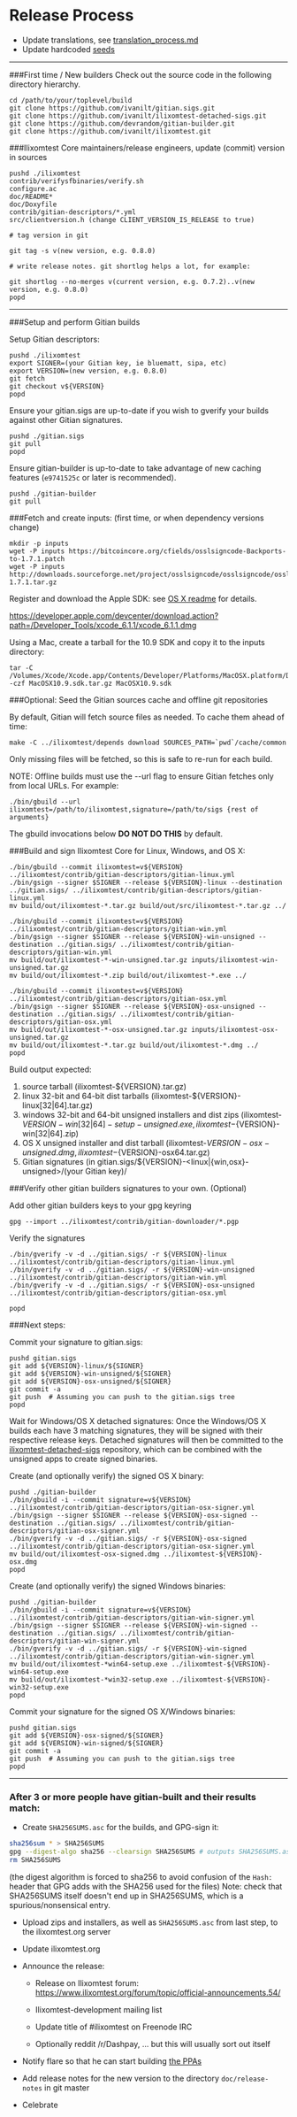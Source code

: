 Release Process
====================

* Update translations, see [translation_process.md](https://github.com/ivanilt/ilixomtest/blob/master/doc/translation_process.md#syncing-with-transifex)
* Update hardcoded [seeds](/contrib/seeds)

* * *

###First time / New builders
Check out the source code in the following directory hierarchy.

	cd /path/to/your/toplevel/build
	git clone https://github.com/ivanilt/gitian.sigs.git
	git clone https://github.com/ivanilt/ilixomtest-detached-sigs.git
	git clone https://github.com/devrandom/gitian-builder.git
	git clone https://github.com/ivanilt/ilixomtest.git

###Ilixomtest Core maintainers/release engineers, update (commit) version in sources

	pushd ./ilixomtest
	contrib/verifysfbinaries/verify.sh
	configure.ac
	doc/README*
	doc/Doxyfile
	contrib/gitian-descriptors/*.yml
	src/clientversion.h (change CLIENT_VERSION_IS_RELEASE to true)

	# tag version in git

	git tag -s v(new version, e.g. 0.8.0)

	# write release notes. git shortlog helps a lot, for example:

	git shortlog --no-merges v(current version, e.g. 0.7.2)..v(new version, e.g. 0.8.0)
	popd

* * *

###Setup and perform Gitian builds

 Setup Gitian descriptors:

	pushd ./ilixomtest
	export SIGNER=(your Gitian key, ie bluematt, sipa, etc)
	export VERSION=(new version, e.g. 0.8.0)
	git fetch
	git checkout v${VERSION}
	popd

  Ensure your gitian.sigs are up-to-date if you wish to gverify your builds against other Gitian signatures.

	pushd ./gitian.sigs
	git pull
	popd

  Ensure gitian-builder is up-to-date to take advantage of new caching features (`e9741525c` or later is recommended).

	pushd ./gitian-builder
	git pull

###Fetch and create inputs: (first time, or when dependency versions change)

	mkdir -p inputs
	wget -P inputs https://bitcoincore.org/cfields/osslsigncode-Backports-to-1.7.1.patch
	wget -P inputs http://downloads.sourceforge.net/project/osslsigncode/osslsigncode/osslsigncode-1.7.1.tar.gz

 Register and download the Apple SDK: see [OS X readme](README_osx.txt) for details.

 https://developer.apple.com/devcenter/download.action?path=/Developer_Tools/xcode_6.1.1/xcode_6.1.1.dmg

 Using a Mac, create a tarball for the 10.9 SDK and copy it to the inputs directory:

	tar -C /Volumes/Xcode/Xcode.app/Contents/Developer/Platforms/MacOSX.platform/Developer/SDKs/ -czf MacOSX10.9.sdk.tar.gz MacOSX10.9.sdk

###Optional: Seed the Gitian sources cache and offline git repositories

By default, Gitian will fetch source files as needed. To cache them ahead of time:

	make -C ../ilixomtest/depends download SOURCES_PATH=`pwd`/cache/common

Only missing files will be fetched, so this is safe to re-run for each build.

NOTE: Offline builds must use the --url flag to ensure Gitian fetches only from local URLs. For example:
```
./bin/gbuild --url ilixomtest=/path/to/ilixomtest,signature=/path/to/sigs {rest of arguments}
```
The gbuild invocations below <b>DO NOT DO THIS</b> by default.

###Build and sign Ilixomtest Core for Linux, Windows, and OS X:

	./bin/gbuild --commit ilixomtest=v${VERSION} ../ilixomtest/contrib/gitian-descriptors/gitian-linux.yml
	./bin/gsign --signer $SIGNER --release ${VERSION}-linux --destination ../gitian.sigs/ ../ilixomtest/contrib/gitian-descriptors/gitian-linux.yml
	mv build/out/ilixomtest-*.tar.gz build/out/src/ilixomtest-*.tar.gz ../

	./bin/gbuild --commit ilixomtest=v${VERSION} ../ilixomtest/contrib/gitian-descriptors/gitian-win.yml
	./bin/gsign --signer $SIGNER --release ${VERSION}-win-unsigned --destination ../gitian.sigs/ ../ilixomtest/contrib/gitian-descriptors/gitian-win.yml
	mv build/out/ilixomtest-*-win-unsigned.tar.gz inputs/ilixomtest-win-unsigned.tar.gz
	mv build/out/ilixomtest-*.zip build/out/ilixomtest-*.exe ../

	./bin/gbuild --commit ilixomtest=v${VERSION} ../ilixomtest/contrib/gitian-descriptors/gitian-osx.yml
	./bin/gsign --signer $SIGNER --release ${VERSION}-osx-unsigned --destination ../gitian.sigs/ ../ilixomtest/contrib/gitian-descriptors/gitian-osx.yml
	mv build/out/ilixomtest-*-osx-unsigned.tar.gz inputs/ilixomtest-osx-unsigned.tar.gz
	mv build/out/ilixomtest-*.tar.gz build/out/ilixomtest-*.dmg ../
	popd

  Build output expected:

  1. source tarball (ilixomtest-${VERSION}.tar.gz)
  2. linux 32-bit and 64-bit dist tarballs (ilixomtest-${VERSION}-linux[32|64].tar.gz)
  3. windows 32-bit and 64-bit unsigned installers and dist zips (ilixomtest-${VERSION}-win[32|64]-setup-unsigned.exe, ilixomtest-${VERSION}-win[32|64].zip)
  4. OS X unsigned installer and dist tarball (ilixomtest-${VERSION}-osx-unsigned.dmg, ilixomtest-${VERSION}-osx64.tar.gz)
  5. Gitian signatures (in gitian.sigs/${VERSION}-<linux|{win,osx}-unsigned>/(your Gitian key)/

###Verify other gitian builders signatures to your own. (Optional)

  Add other gitian builders keys to your gpg keyring

	gpg --import ../ilixomtest/contrib/gitian-downloader/*.pgp

  Verify the signatures

	./bin/gverify -v -d ../gitian.sigs/ -r ${VERSION}-linux ../ilixomtest/contrib/gitian-descriptors/gitian-linux.yml
	./bin/gverify -v -d ../gitian.sigs/ -r ${VERSION}-win-unsigned ../ilixomtest/contrib/gitian-descriptors/gitian-win.yml
	./bin/gverify -v -d ../gitian.sigs/ -r ${VERSION}-osx-unsigned ../ilixomtest/contrib/gitian-descriptors/gitian-osx.yml

	popd

###Next steps:

Commit your signature to gitian.sigs:

	pushd gitian.sigs
	git add ${VERSION}-linux/${SIGNER}
	git add ${VERSION}-win-unsigned/${SIGNER}
	git add ${VERSION}-osx-unsigned/${SIGNER}
	git commit -a
	git push  # Assuming you can push to the gitian.sigs tree
	popd

  Wait for Windows/OS X detached signatures:
	Once the Windows/OS X builds each have 3 matching signatures, they will be signed with their respective release keys.
	Detached signatures will then be committed to the [ilixomtest-detached-sigs](https://github.com/ivanilt/ilixomtest-detached-sigs) repository, which can be combined with the unsigned apps to create signed binaries.

  Create (and optionally verify) the signed OS X binary:

	pushd ./gitian-builder
	./bin/gbuild -i --commit signature=v${VERSION} ../ilixomtest/contrib/gitian-descriptors/gitian-osx-signer.yml
	./bin/gsign --signer $SIGNER --release ${VERSION}-osx-signed --destination ../gitian.sigs/ ../ilixomtest/contrib/gitian-descriptors/gitian-osx-signer.yml
	./bin/gverify -v -d ../gitian.sigs/ -r ${VERSION}-osx-signed ../ilixomtest/contrib/gitian-descriptors/gitian-osx-signer.yml
	mv build/out/ilixomtest-osx-signed.dmg ../ilixomtest-${VERSION}-osx.dmg
	popd

  Create (and optionally verify) the signed Windows binaries:

	pushd ./gitian-builder
	./bin/gbuild -i --commit signature=v${VERSION} ../ilixomtest/contrib/gitian-descriptors/gitian-win-signer.yml
	./bin/gsign --signer $SIGNER --release ${VERSION}-win-signed --destination ../gitian.sigs/ ../ilixomtest/contrib/gitian-descriptors/gitian-win-signer.yml
	./bin/gverify -v -d ../gitian.sigs/ -r ${VERSION}-win-signed ../ilixomtest/contrib/gitian-descriptors/gitian-win-signer.yml
	mv build/out/ilixomtest-*win64-setup.exe ../ilixomtest-${VERSION}-win64-setup.exe
	mv build/out/ilixomtest-*win32-setup.exe ../ilixomtest-${VERSION}-win32-setup.exe
	popd

Commit your signature for the signed OS X/Windows binaries:

	pushd gitian.sigs
	git add ${VERSION}-osx-signed/${SIGNER}
	git add ${VERSION}-win-signed/${SIGNER}
	git commit -a
	git push  # Assuming you can push to the gitian.sigs tree
	popd

-------------------------------------------------------------------------

### After 3 or more people have gitian-built and their results match:

- Create `SHA256SUMS.asc` for the builds, and GPG-sign it:
```bash
sha256sum * > SHA256SUMS
gpg --digest-algo sha256 --clearsign SHA256SUMS # outputs SHA256SUMS.asc
rm SHA256SUMS
```
(the digest algorithm is forced to sha256 to avoid confusion of the `Hash:` header that GPG adds with the SHA256 used for the files)
Note: check that SHA256SUMS itself doesn't end up in SHA256SUMS, which is a spurious/nonsensical entry.

- Upload zips and installers, as well as `SHA256SUMS.asc` from last step, to the ilixomtest.org server

- Update ilixomtest.org

- Announce the release:

  - Release on Ilixomtest forum: https://www.ilixomtest.org/forum/topic/official-announcements.54/

  - Ilixomtest-development mailing list

  - Update title of #ilixomtest on Freenode IRC

  - Optionally reddit /r/Dashpay, ... but this will usually sort out itself

- Notify flare so that he can start building [the PPAs](https://launchpad.net/~dash.org/+archive/ubuntu/dash)

- Add release notes for the new version to the directory `doc/release-notes` in git master

- Celebrate
